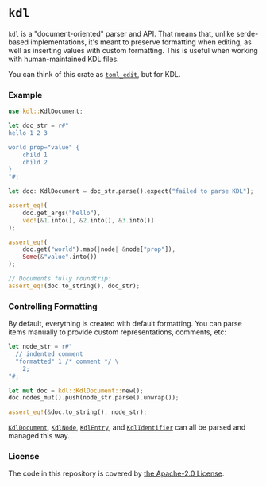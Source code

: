 # `kdl`

`kdl` is a "document-oriented" parser and API. That means that, unlike
serde-based implementations, it's meant to preserve formatting when
editing, as well as inserting values with custom formatting. This is
useful when working with human-maintained KDL files.

You can think of this crate as
[`toml_edit`](https://crates.io/crates/toml_edit), but for KDL.

### Example

```rust
use kdl::KdlDocument;

let doc_str = r#"
hello 1 2 3

world prop="value" {
    child 1
    child 2
}
"#;

let doc: KdlDocument = doc_str.parse().expect("failed to parse KDL");

assert_eq!(
    doc.get_args("hello"),
    vec![&1.into(), &2.into(), &3.into()]
);

assert_eq!(
    doc.get("world").map(|node| &node["prop"]),
    Some(&"value".into())
);

// Documents fully roundtrip:
assert_eq!(doc.to_string(), doc_str);
```

### Controlling Formatting

By default, everything is created with default formatting. You can parse
items manually to provide custom representations, comments, etc:

```rust
let node_str = r#"
  // indented comment
  "formatted" 1 /* comment */ \
    2;
"#;

let mut doc = kdl::KdlDocument::new();
doc.nodes_mut().push(node_str.parse().unwrap());

assert_eq!(&doc.to_string(), node_str);
```

[`KdlDocument`], [`KdlNode`], [`KdlEntry`], and [`KdlIdentifier`] can all
be parsed and managed this way.

### License

The code in this repository is covered by [the Apache-2.0
License](LICENSE.md).

[`KdlDocument`]: https://docs.rs/kdl/3.0.1-alpha.0/kdl/struct.KdlDocument.html
[`KdlNode`]: https://docs.rs/kdl/3.0.1-alpha.0/kdl/struct.KdlNode.html
[`KdlEntry`]: https://docs.rs/kdl/3.0.1-alpha.0/kdl/struct.KdlEntry.html
[`KdlIdentifier`]: https://docs.rs/kdl/3.0.1-alpha.0/kdl/struct.KdlIdentifier.html
